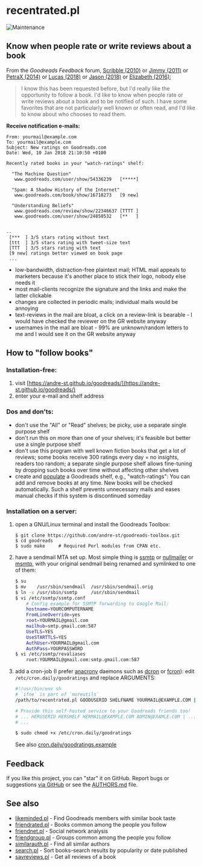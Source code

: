 # recentrated.pl

![Maintenance](https://img.shields.io/maintenance/yes/2022.svg)


## Know when people rate or write reviews about a book

From the _Goodreads Feedback_ forum, 
[Scribble (2010)](https://web.archive.org/web/20190525012742/https://www.goodreads.com/topic/show/440170-follow-user-reviews----follow-the-book)
or [Jimmy (2011)](https://web.archive.org/web/20190525012635/https://www.goodreads.com/topic/show/563115-follow-a-book)
or [PetraX (2014)](https://web.archive.org/web/20190525012443/https://www.goodreads.com/topic/show/2136206-following-books)
or [Lucas (2018)](https://web.archive.org/web/20190525012344/https://www.goodreads.com/topic/show/19212816-follow-all-reviews-of-a-book)
or [Jason (2018)](https://web.archive.org/web/20190525012148/https://www.goodreads.com/topic/show/19540183-subscribe-to-book-reviews-of-certain-books)
or [Elizabeth (2016):](https://web.archive.org/web/20190525012253/https://www.goodreads.com/topic/show/18060629-follow-book)
> I know this has been requested before, but I'd really like the opportunity to
> follow a book. I'd like to know when people rate or write reviews about a
> book and to be notified of such. I have some favorites that are not
> particularly well known or often read, and I'd like to know about who chooses
> to read them. 


**Receive notification e-mails:**
```
From: yourmail@example.com
To: yourmail@example.com
Subject: New ratings on Goodreads.com
Date: Wed, 10 Jan 2018 21:10:50 +0100

Recently rated books in your "watch-ratings" shelf:

  "The Machine Question"
   www.goodreads.com/user/show/54336239   [*****]

  "Spam: A Shadow History of the Internet"
   www.goodreads.com/book/show/16718273   [9 new]

  "Understanding Beliefs"
   www.goodreads.com/review/show/22346637 [TTTT ]
   www.goodreads.com/user/show/24850532   [**   ]


--
 [***  ] 3/5 stars rating without text
 [ttt  ] 3/5 stars rating with tweet-size text
 [TTT  ] 3/5 stars rating with text
 [9 new] ratings better viewed on book page
 ...   
```
- low-bandwidth, distraction-free plaintext mail; HTML mail appeals to marketers because it's another place to stick their logo, nobody else needs it
- most mail-clients recognize the signature and the links and make the latter clickable
- changes are collected in periodic mails; individual mails would be annoying
- text-reviews in the mail are bloat, a click on a review-link is bearable - I would have checked the reviewer on the GR website anyway
- usernames in the mail are bloat - 99% are unknown/random letters to me and I would see it on the GR website anyway


## How to "follow books" 

### Installation-free:

1. visit [https://andre-st.github.io/goodreads/](https://andre-st.github.io/goodreads/) 
2. enter your e-mail and shelf address


### Dos and don'ts:

- don't use the "All" or "Read" shelves; be picky, use a separate single purpose shelf
- don't run this on more than one of your shelves; it's feasible but better use a single purpose shelf
- don't use this program with well known fiction books that get a lot of reviews; 
  some books receive 300 ratings every day = no insights, readers too random; a separate single
  purpose shelf allows fine-tuning by dropping such books over time without affecting other shelves
- create and [populate](http://i0.wp.com/theeverscholar.com/wp-content/uploads/2015/03/goodreads3.jpg) 
	a Goodreads shelf, e.g., "watch-ratings": You can add and remove books at any time. 
	New books will be checked automatically. 
	Such a shelf prevents unnecessary mails and eases manual checks if this system is discontinued someday


### Installation on a server:

1. open a GNU/Linux terminal and install the Goodreads Toolbox:
	```console
	$ git clone https://github.com/andre-st/goodreads-toolbox.git
	$ cd goodreads
	$ sudo make     # Required Perl modules from CPAN etc.
	```
2. have a sendmail MTA set up. 
	Most simple thing is 
	[ssmtp](https://wiki.debian.org/sSMTP) or 
	[nullmailer](http://untroubled.org/nullmailer/) or 
	[msmtp](http://msmtp.sourceforge.net), 
	with your original sendmail being renamed and symlinked to one of them:
	```sh
	$ su
	$ mv    /usr/sbin/sendmail  /usr/sbin/sendmail.orig
	$ ln -s /usr/sbin/ssmtp     /usr/sbin/sendmail
	$ vi /etc/ssmtp/ssmtp.conf
		# Config example for SSMTP forwarding to Google Mail:
		hostname=YOURCOMPUTERNAME
		FromLineOverride=yes
		root=YOURMAIL@gmail.com
		mailhub=smtp.gmail.com:587
		UseTLS=YES
		UseSTARTTLS=YES
		AuthUser=YOURMAIL@gmail.com
		AuthPass=YOURPASSWORD
	$ vi /etc/ssmtp/revaliases
		root:YOURMAIL@gmail.com:smtp.gmail.com:587
	```
3. add a cron-job (I prefer 
	[anacrony](https://en.wikipedia.org/wiki/Anacron "performs pending jobs if the computer was previously shut down") 
	daemons such as 
	[dcron](https://github.com/dubiousjim/dcron) or 
	[fcron](https://en.wikipedia.org/wiki/Fcron)):
	edit `/etc/cron.daily/goodratings` and replace ARGUMENTS:
	```sh
	#!/usr/bin/env sh
	# `ifne` is part of `moreutils`
	/path/to/recentrated.pl GOODUSERID SHELFNAME YOURMAIL@EXAMPLE.COM | ifne /usr/sbin/sendmail -t
	
	# Provide this self-hosted service to your Goodreads friends too!
	# ... HERUSERID HERSHELF HERMAIL@EXAMPLE.COM ADMIN@EXAMLE.COM | ...
	# ...
	```
	```sh
	$ sudo chmod +x /etc/cron.daily/goodratings
	```
	See also [cron.daily/goodratings.example](cron.daily/goodratings.example)


## Feedback

If you like this project, you can "star" it on GitHub.
Report bugs or suggestions [via GitHub](https://github.com/andre-st/goodreads-toolbox/issues) 
or see the [AUTHORS.md](../AUTHORS.md) file.


## See also

- [likeminded.pl](likeminded.md)   - Find Goodreads members with similar book taste
- [friendrated.pl](friendrated.md) - Books common among the people you follow
- [friendnet.pl](friendnet.md)     - Social network analysis
- [friendgroup.pl](friendgroup.md) - Groups common among the people you follow
- [similarauth.pl](similarauth.md) - Find all similar authors
- [search.pl](search.md)           - Sort books-search results by popularity or date published
- [savreviews.pl](savreviews.md)   - Get all reviews of a book

